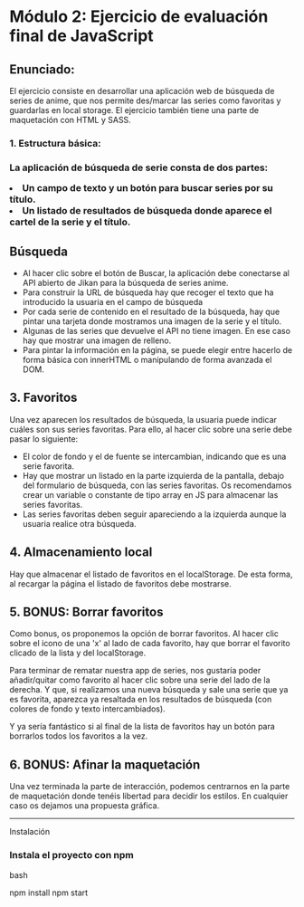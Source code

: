 <h1> Módulo 2: Ejercicio de evaluación final de JavaScript</h1>

<h2>Enunciado: </h2>


  <p>El ejercicio consiste en desarrollar una aplicación web de búsqueda de series de anime, que nos permite des/marcar las series como favoritas y guardarlas en local storage. El ejercicio también tiene una parte de maquetación con HTML y SASS.</p>

<h3>1. Estructura básica:<h3>
<p>La aplicación de búsqueda de serie consta de dos partes:</p>

  <li>Un campo de texto y un botón para buscar series por su título.</li>
  <li>Un listado de resultados de búsqueda donde aparece el cartel de la serie y el título.</li>

  <h2>Búsqueda </h2>

<ul>
  <li>Al hacer clic sobre el botón de Buscar, la aplicación debe conectarse al API abierto de Jikan para la búsqueda de series anime.</li>
  <li>Para construir la URL de búsqueda hay que recoger el texto que ha introducido la usuaria en el campo de búsqueda</li>
  <li>Por cada serie de contenido en el resultado de la búsqueda, hay que pintar una tarjeta donde mostramos una imagen de la serie y el título.</li>
  <li>Algunas de las series que devuelve el API no tiene imagen. En ese caso hay que mostrar una imagen de relleno.</li>
  <li>Para pintar la información en la página, se puede elegir entre hacerlo de forma básica con innerHTML o manipulando de forma avanzada el DOM.</li>
</ul>
<h2> 3. Favoritos</h2>
<p>Una vez aparecen los resultados de búsqueda, la usuaria puede indicar cuáles son sus series favoritas. Para ello, al hacer clic sobre una serie debe pasar lo siguiente:</p>
<ul>
  <li>El color de fondo y el de fuente se intercambian, indicando que es una serie favorita.</li>
  <li>Hay que mostrar un listado en la parte izquierda de la pantalla, debajo del formulario de     búsqueda, con las series favoritas. Os recomendamos crear un variable o constante de tipo array en JS para almacenar las series favoritas.
</li>
  <li>Las series favoritas deben seguir apareciendo a la izquierda aunque la usuaria realice otra búsqueda.
</li>
</ul>

  <h2>4. Almacenamiento local </h2>

<p>Hay que almacenar el listado de favoritos en el localStorage. De esta forma, al recargar la página el listado de favoritos debe mostrarse.</p>

  <h2>5. BONUS: Borrar favoritos </h2>

<p>Como bonus, os proponemos la opción de borrar favoritos. Al hacer clic sobre el icono de una 'x' al lado de cada favorito, hay que borrar el favorito clicado de la lista y del localStorage.</p>
<p>Para terminar de rematar nuestra app de series, nos gustaría poder añadir/quitar como favorito al hacer clic sobre una serie del lado de la derecha. Y que, si realizamos una nueva búsqueda y sale una serie que ya es favorita, aparezca ya resaltada en los resultados de búsqueda (con colores de fondo y texto intercambiados).</p>
<p>Y ya sería fantástico si al final de la lista de favoritos hay un botón para borrarlos todos los favoritos a la vez.</p>

  <h2>6. BONUS: Afinar la maquetación</h2>

<p>Una vez terminada la parte de interacción, podemos centrarnos en la parte de maquetación donde tenéis libertad para decidir los estilos. En cualquier caso os dejamos una propuesta gráfica.</p>



---

  </h2>Instalación</h2>

  <h3>Instala el proyecto con npm</h3>

  <p>bash</p>
  npm install
  npm start
